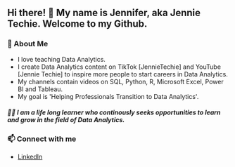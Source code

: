 ## Hi there! 👋 My name is Jennifer, aka Jennie Techie. Welcome to my Github.

<!--
**Jennie-Techie/Jennie-Techie** is a ✨ _special_ ✨ repository because its `README.md` (this file) appears on your GitHub profile.

Here are some ideas to get you started:

- 🔭 I’m currently working on ...
- 🌱 I’m currently learning ...
- 👯 I’m looking to collaborate on ...
- 🤔 I’m looking for help with ...
- 💬 Ask me about ...
- 📫 How to reach me: ...
- 😄 Pronouns: ...
- ⚡ Fun fact: ...
-->

### :woman: About Me
   * I love teaching Data Analytics. 
   * I create Data Analytics content on TikTok [JennieTechie] and YouTube [Jennie Techie] to inspire more people to start careers in Data Analytics. 
   * My channels contain videos on SQL, Python, R, Microsoft Excel, Power BI and Tableau.
   * My goal is 'Helping Professionals Transition to Data Analytics'. 

##### :woman_student:  I am a life long learner who continously seeks opportunities to learn and grow in the field of Data Analytics. 


### 📫   Connect with me

  * [LinkedIn](https://www.linkedin.com/in/jennifer-esharegharan/) 
 

 









